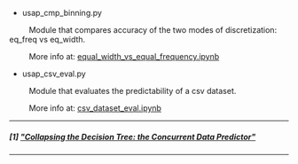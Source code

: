 * usap_cmp_binning.py

&nbsp;&nbsp;&nbsp;&nbsp;&nbsp;&nbsp;&nbsp;&nbsp; Module that compares accuracy of the two modes of discretization: eq_freq vs eq_width.

&nbsp;&nbsp;&nbsp;&nbsp;&nbsp;&nbsp;&nbsp;&nbsp; More info at: [equal_width_vs_equal_frequency.ipynb](https://github.com/c4pub/misc/blob/main/notebooks/equal_width_vs_equal_frequency.ipynb)

* usap_csv_eval.py

&nbsp;&nbsp;&nbsp;&nbsp;&nbsp;&nbsp;&nbsp;&nbsp; Module that evaluates the predictability of a csv dataset.

&nbsp;&nbsp;&nbsp;&nbsp;&nbsp;&nbsp;&nbsp;&nbsp; More info at: [csv_dataset_eval.ipynb](https://github.com/c4pub/misc/blob/main/notebooks/csv_dataset_eval.ipynb)

---

##### [1] ["Collapsing the Decision Tree: the Concurrent Data Predictor"](https://doi.org/10.13140/RG.2.2.33413.06880)
 
---


